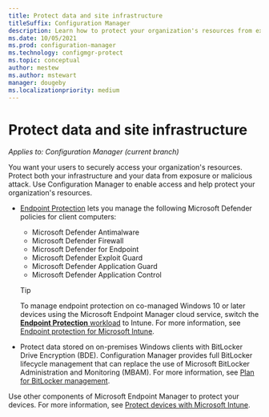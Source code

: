 ```yaml
---
title: Protect data and site infrastructure
titleSuffix: Configuration Manager
description: Learn how to protect your organization's resources from exposure or malicious attack with Configuration Manager.
ms.date: 10/05/2021
ms.prod: configuration-manager
ms.technology: configmgr-protect
ms.topic: conceptual
author: mestew
ms.author: mstewart
manager: dougeby
ms.localizationpriority: medium
---
```


# Protect data and site infrastructure

*Applies to: Configuration Manager (current branch)*

You want your users to securely access your organization's resources. Protect both your infrastructure and your data from exposure or malicious attack. Use Configuration Manager to enable access and help protect your organization's resources.  

- [Endpoint Protection](../deploy-use/endpoint-protection.md) lets you manage the following Microsoft Defender policies for client computers:

  - Microsoft Defender Antimalware
  - Microsoft Defender Firewall
  - Microsoft Defender for Endpoint
  - Microsoft Defender Exploit Guard
  - Microsoft Defender Application Guard
  - Microsoft Defender Application Control

  > [!TIP]
  > To manage endpoint protection on co-managed Windows 10 or later devices using the Microsoft Endpoint Manager cloud service, switch the [**Endpoint Protection** workload](../../comanage/workloads.md#endpoint-protection) to Intune. For more information, see [Endpoint protection for Microsoft Intune](/intune/endpoint-protection-windows-10).

- Protect data stored on on-premises Windows clients with BitLocker Drive Encryption (BDE). Configuration Manager provides full BitLocker lifecycle management that can replace the use of Microsoft BitLocker Administration and Monitoring (MBAM). For more information, see [Plan for BitLocker management](../plan-design/bitlocker-management.md).

Use other components of Microsoft Endpoint Manager to protect your devices. For more information, see [Protect devices with Microsoft Intune](../../../intune/protect/device-protect.md).
